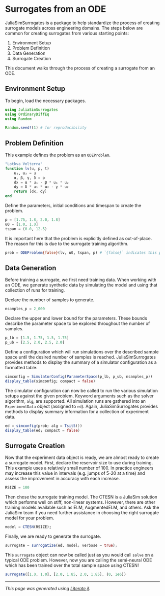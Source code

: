 # Surrogates from an ODE
JuliaSimSurrogates is a package to help standardize the process of creating surrogate models across engineering domains.
The steps below are common for creating surrogates from various starting points:

1. Environment Setup
1. Problem Definition
1. Data Generation
1. Surrogate Creation

This document walks through the process of creating a surrogate from an ODE.

## Environment Setup
To begin, load the necessary packages.

````julia
using JuliaSimSurrogates
using OrdinaryDiffEq
using Random

Random.seed!(1) # for reproducibility
````

## Problem Definition
This example defines the problem as an `ODEProblem`.

````julia
"Lotkva Volterra"
function lv(u, p, t)
    u₁, u₂ = u
    α, β, γ, δ = p
    dx = α * u₁ - β * u₁ * u₂
    dy = δ * u₁ * u₂ - γ * u₂
    return [dx, dy]
end
````

Define the parameters, initial conditions and timespan to create the problem.

````julia
p = [1.75, 1.8, 2.0, 1.8]
u0 = [1.0, 1.0]
tspan = (0.0, 12.5)
````

It is important here that the problem is explicitly defined as out-of-place.
The reason for this is due to the surrogate training algorithm.

````julia
prob = ODEProblem{false}(lv, u0, tspan, p) # `{false}` indicates this problem is out-of-place.
````

## Data Generation
Before training a surrogate, we first need training data.
When working with an ODE, we generate synthetic data by simulating the model and using that collection of runs for training.

Declare the number of samples to generate.

````julia
nsamples_p = 2_000
````

Declare the upper and lower bound for the parameters.
These bounds describe the parameter space to be explored throughout the number of samples.

````julia
p_lb = [1.5, 1.75, 1.5, 1.75]
p_ub = [2.5, 2.0, 2.5, 2.0]
````

Define a configuration which will run simulations over the described sample space until the desired number of samples is reached.
JuliaSimSurrogates provides methods to display the summary of a simulator configuration as a formatted table.

````julia
simconfig = SimulatorConfig(ParameterSpace(p_lb, p_ub, nsamples_p))
display_table(simconfig; compact = false)
````

The simulator configuration can now be called to run the various simulation setups against the given problem.
Keyword arguments such as the solver algorithm, `alg`, are supported.
All simulation runs are gathered into an `ExperimentData` object (assigned to `ed`).
Again, JuliaSimSurrogates provides methods to display summary information for a collection of experiment data.

````julia
ed = simconfig(prob; alg = Tsit5())
display_table(ed; compact = false)
````

## Surrogate Creation
Now that the experiment data object is ready, we are almost ready to create a surrogate model.
First, declare the reservoir size to use during training.
This example uses a relatively small number of 100.
In practice engineers may increase this value in intervals (e.g. jumps of 5-20 at a time) and assess the improvement in accuracy with each increase.

````julia
RSIZE = 100
````

Then chose the surrogate training model.
The CTESN is a JuliaSim solution which performs well on stiff, non-linear systems.
However, there are other training models available such as ELM, AugmentedELM, and others.
Ask the JuliaSim team if you need further assistance in choosing the right surrogate model for your problem.

````julia
model = CTESN(RSIZE);
````

Finally, we are ready to generate the surrogate.

````julia
surrogate = surrogatize(ed, model; verbose = true);
````

This `surrogate` object can now be called just as you would call `solve` on a typical ODE problem.
However, now you are calling the semi-neural ODE which has been trained over the total sample space using CTESN!

````julia
surrogate([1.0, 1.0], [2.0, 1.85, 2.0, 1.85], (0, 1e6))
````

---

*This page was generated using [Literate.jl](https://github.com/fredrikekre/Literate.jl).*


